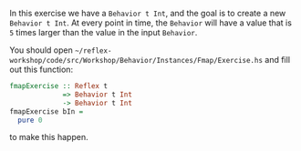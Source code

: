 In this exercise we have a `Behavior t Int`, and the goal is to create a new `Behavior t Int`. 
At every point in time, the `Behavior` will have a value that is `5` times larger than the value in the input `Behavior`.

You should open `~/reflex-workshop/code/src/Workshop/Behavior/Instances/Fmap/Exercise.hs` and fill out this function:

```haskell
fmapExercise :: Reflex t
             => Behavior t Int
             -> Behavior t Int
fmapExercise bIn =
  pure 0
```

to make this happen.
